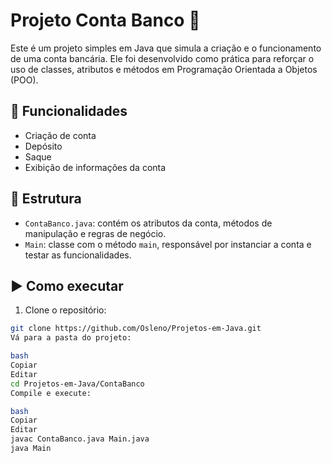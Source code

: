 # Projeto Conta Banco 🏦

Este é um projeto simples em Java que simula a criação e o funcionamento de uma conta bancária. Ele foi desenvolvido como prática para reforçar o uso de classes, atributos e métodos em Programação Orientada a Objetos (POO).

## 📌 Funcionalidades

- Criação de conta
- Depósito
- Saque
- Exibição de informações da conta

## 🧱 Estrutura

- `ContaBanco.java`: contém os atributos da conta, métodos de manipulação e regras de negócio.
- `Main`: classe com o método `main`, responsável por instanciar a conta e testar as funcionalidades.

## ▶️ Como executar

1. Clone o repositório:

```bash
git clone https://github.com/Osleno/Projetos-em-Java.git
Vá para a pasta do projeto:

bash
Copiar
Editar
cd Projetos-em-Java/ContaBanco
Compile e execute:

bash
Copiar
Editar
javac ContaBanco.java Main.java
java Main
